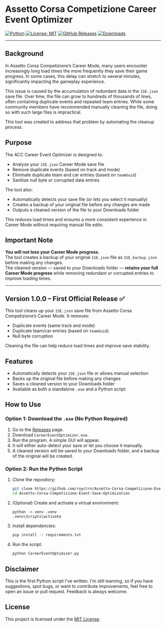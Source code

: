 # Assetto Corsa Competizione Career Event Optimizer

[![Python](https://img.shields.io/badge/Python-3.11%2B-blue?logo=python)](https://www.python.org/)
[![License: MIT](https://img.shields.io/badge/License-MIT-yellow.svg)](LICENSE)
[![GitHub Releases](https://img.shields.io/github/v/release/royctrn/Assetto-Corsa-Competizione-Event-Save-Optimization?sort=semver)](https://github.com/royctrn/Assetto-Corsa-Competizione-Event-Save-Optimization/releases)
[![Downloads](https://img.shields.io/github/downloads/royctrn/Assetto-Corsa-Competizione-Event-Save-Optimization/total?label=Downloads&color=blue)](https://github.com/royctrn/Assetto-Corsa-Competizione-Event-Save-Optimization/releases)

---

## Background

In Assetto Corsa Competizione’s Career Mode, many users encounter increasingly long load times the more frequently they save their game progress. In some cases, this delay can stretch to several minutes, significantly impacting the gameplay experience.

This issue is caused by the accumulation of redundant data in the `1SE.json` save file. Over time, the file can grow to hundreds of thousands of lines, often containing duplicate events and repeated team entries. While some community members have recommended manually cleaning the file, doing so with such large files is impractical.

This tool was created to address that problem by automating the cleanup process.


## Purpose

The ACC Career Event Optimizer is designed to:

- Analyze your `1SE.json` Career Mode save file
- Remove duplicate events (based on track and mode)
- Eliminate duplicate team and car entries (based on `teamGuid`)
- Sanitize null byte or corrupted data entries

The tool also:

- Automatically detects your save file (or lets you select it manually)
- Creates a backup of your original file before any changes are made
- Outputs a cleaned version of the file to your Downloads folder

This reduces load times and ensures a more consistent experience in Career Mode without requiring manual file edits.

## Important Note

**You will not lose your Career Mode progress.**  
The tool creates a backup of your original `1SE.json` file as `1SE_backup.json` before making any changes.  
The cleaned version — saved to your Downloads folder — **retains your full Career Mode progress** while removing redundant or corrupted entries to improve loading times.


---

## **Version 1.0.0 – First Official Release ✅** 


This tool cleans up your `1SE.json` save file from Assetto Corsa Competizione’s Career Mode. It removes:

- Duplicate events (same track and mode)
- Duplicate team/car entries (based on `teamGuid`)
- Null byte corruption

Cleaning the file can help reduce load times and improve save stability.

## Features

- Automatically detects your `1SE.json` file or allows manual selection
- Backs up the original file before making any changes
- Saves a cleaned version to your Downloads folder
- Available as both a standalone `.exe` and a Python script

## How to Use

### Option 1: Download the `.exe` (No Python Required)

1. Go to the [Releases](https://github.com/royctrn/Assetto-Corsa-Competizione-Event-Save-Optimization/releases) page.
2. Download `CareerEventOptimizer.exe`.
3. Run the program. A simple GUI will appear.
4. It will either auto-detect your save or let you choose it manually.
5. A cleaned version will be saved to your Downloads folder, and a backup of the original will be created.

### Option 2: Run the Python Script

1. Clone the repository:

    ```bash
    git clone https://github.com/royctrn/Assetto-Corsa-Competizione-Event-Save-Optimization.git
    cd Assetto-Corsa-Competizione-Event-Save-Optimization
    ```

2. (Optional) Create and activate a virtual environment:

    ```bash
    python -m venv .venv
    .venv\Scripts\activate
    ```

3. Install dependencies:

    ```bash
    pip install -r requirements.txt
    ```

4. Run the script:

    ```bash
    python CareerEventOptimizer.py
    ```

## Disclaimer

This is the first Python script I've written. I'm still learning, so if you have suggestions, spot bugs, or want to contribute improvements, feel free to open an issue or pull request. Feedback is always welcome.

## License

This project is licensed under the [MIT License](LICENSE).
